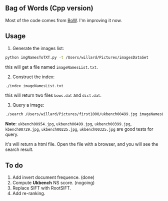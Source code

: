 ## Bag of Words (Cpp version)

Most of the code comes from [BoW](https://github.com/grapeot/BoW). I'm improving it now.

## Usage

1. Generate the images list:

```sh
python imgNamesToTXT.py -t /Users/willard/Pictures/imagesDataSet
```

this will get a file named `imageNamesList.txt`.

2. Construct the index:

```sh
./index imageNamesList.txt
```

this will return two files `bows.dat` and `dict.dat`.

3. Query a image:

```sh
./search /Users/willard/Pictures/first1000/ukbench00499.jpg imageNamesList.txt
```

**Note**: `ukbench00954.jpg`, `ukbench00499.jpg`, `ukbench00399.jpg`, `kbench00729.jpg`, `ukbench00225.jpg`, `ukbench00325.jpg` are good tests for query.

it's will return a html file. Open the file with a browser, and you will see the search result.

## To do

1. Add invert document frequence. (done)
2. Compute **Ukbench** NS score. (nogoing)
2. Replace SIFT with RootSIFT.
3. Add re-ranking.

